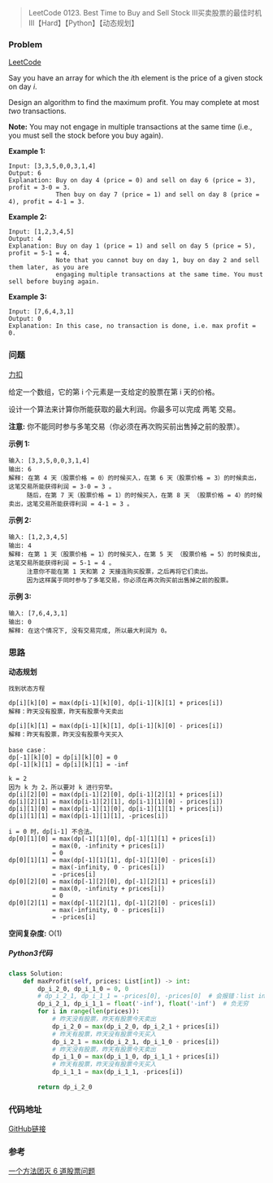> LeetCode 0123. Best Time to Buy and Sell Stock III买卖股票的最佳时机 III【Hard】【Python】【动态规划】

### Problem

[LeetCode](https://leetcode.com/problems/best-time-to-buy-and-sell-stock-iii/)

Say you have an array for which the *i*th element is the price of a given stock on day *i*.

Design an algorithm to find the maximum profit. You may complete at most *two* transactions.

**Note:** You may not engage in multiple transactions at the same time (i.e., you must sell the stock before you buy again).

**Example 1:**

```
Input: [3,3,5,0,0,3,1,4]
Output: 6
Explanation: Buy on day 4 (price = 0) and sell on day 6 (price = 3), profit = 3-0 = 3.
             Then buy on day 7 (price = 1) and sell on day 8 (price = 4), profit = 4-1 = 3.
```

**Example 2:**

```
Input: [1,2,3,4,5]
Output: 4
Explanation: Buy on day 1 (price = 1) and sell on day 5 (price = 5), profit = 5-1 = 4.
             Note that you cannot buy on day 1, buy on day 2 and sell them later, as you are
             engaging multiple transactions at the same time. You must sell before buying again.
```

**Example 3:**

```
Input: [7,6,4,3,1]
Output: 0
Explanation: In this case, no transaction is done, i.e. max profit = 0.
```

### 问题

[力扣](https://leetcode-cn.com/problems/best-time-to-buy-and-sell-stock-iii/)

给定一个数组，它的第 i 个元素是一支给定的股票在第 i 天的价格。

设计一个算法来计算你所能获取的最大利润。你最多可以完成 两笔 交易。

**注意:** 你不能同时参与多笔交易（你必须在再次购买前出售掉之前的股票）。

**示例 1:**

```
输入: [3,3,5,0,0,3,1,4]
输出: 6
解释: 在第 4 天（股票价格 = 0）的时候买入，在第 6 天（股票价格 = 3）的时候卖出，这笔交易所能获得利润 = 3-0 = 3 。
     随后，在第 7 天（股票价格 = 1）的时候买入，在第 8 天 （股票价格 = 4）的时候卖出，这笔交易所能获得利润 = 4-1 = 3 。
```

**示例 2:**

```
输入: [1,2,3,4,5]
输出: 4
解释: 在第 1 天（股票价格 = 1）的时候买入，在第 5 天 （股票价格 = 5）的时候卖出, 这笔交易所能获得利润 = 5-1 = 4 。   
     注意你不能在第 1 天和第 2 天接连购买股票，之后再将它们卖出。   
     因为这样属于同时参与了多笔交易，你必须在再次购买前出售掉之前的股票。
```

**示例 3:**

```
输入: [7,6,4,3,1] 
输出: 0 
解释: 在这个情况下, 没有交易完成, 所以最大利润为 0。
```

### 思路

**动态规划**

```
找到状态方程

dp[i][k][0] = max(dp[i-1][k][0], dp[i-1][k][1] + prices[i])
解释：昨天没有股票，昨天有股票今天卖出

dp[i][k][1] = max(dp[i-1][k][1], dp[i-1][k][0] - prices[i])
解释：昨天有股票，昨天没有股票今天买入

base case：
dp[-1][k][0] = dp[i][k][0] = 0
dp[-1][k][1] = dp[i][k][1] = -inf

k = 2
因为 k 为 2，所以要对 k 进行穷举。
dp[i][2][0] = max(dp[i-1][2][0], dp[i-1][2][1] + prices[i])
dp[i][2][1] = max(dp[i-1][2][1], dp[i-1][1][0] - prices[i])
dp[i][1][0] = max(dp[i-1][1][0], dp[i-1][1][1] + prices[i])
dp[i][1][1] = max(dp[i-1][1][1], -prices[i])

i = 0 时，dp[i-1] 不合法。
dp[0][1][0] = max(dp[-1][1][0], dp[-1][1][1] + prices[i])
            = max(0, -infinity + prices[i])
            = 0
dp[0][1][1] = max(dp[-1][1][1], dp[-1][1][0] - prices[i])
            = max(-infinity, 0 - prices[i]) 
            = -prices[i]
dp[0][2][0] = max(dp[-1][2][0], dp[-1][2][1] + prices[i])
            = max(0, -infinity + prices[i])
            = 0
dp[0][2][1] = max(dp[-1][2][1], dp[-1][2][0] - prices[i])
            = max(-infinity, 0 - prices[i])
            = -prices[i]
```

**空间复杂度:** O(1)

##### Python3代码

```python
class Solution:
    def maxProfit(self, prices: List[int]) -> int:
        dp_i_2_0, dp_i_1_0 = 0, 0
        # dp_i_2_1, dp_i_1_1 = -prices[0], -prices[0]  # 会报错：list index out of range
        dp_i_2_1, dp_i_1_1 = float('-inf'), float('-inf')  # 负无穷
        for i in range(len(prices)):
            # 昨天没有股票，昨天有股票今天卖出
            dp_i_2_0 = max(dp_i_2_0, dp_i_2_1 + prices[i])
            # 昨天有股票，昨天没有股票今天买入
            dp_i_2_1 = max(dp_i_2_1, dp_i_1_0 - prices[i])
            # 昨天没有股票，昨天有股票今天卖出
            dp_i_1_0 = max(dp_i_1_0, dp_i_1_1 + prices[i])
            # 昨天有股票，昨天没有股票今天买入
            dp_i_1_1 = max(dp_i_1_1, -prices[i])
            
        return dp_i_2_0
```

### 代码地址

[GitHub链接](https://github.com/Wonz5130/LeetCode-Solutions/blob/master/solutions/0123-Best-Time-to-Buy-and-Sell-Stock-III/0123.py)

### 参考

[一个方法团灭 6 道股票问题](https://leetcode-cn.com/problems/best-time-to-buy-and-sell-stock/solution/yi-ge-fang-fa-tuan-mie-6-dao-gu-piao-wen-ti-by-l-3/)
